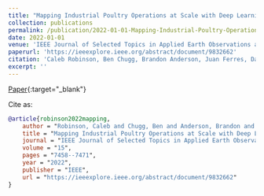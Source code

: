 ```yaml
---
title: "Mapping Industrial Poultry Operations at Scale with Deep Learning and Aerial Imagery"
collection: publications
permalink: /publication/2022-01-01-Mapping-Industrial-Poultry-Operations-at-Scale-with-Deep-Learning-and-Aerial-Imagery
date: 2022-01-01
venue: 'IEEE Journal of Selected Topics in Applied Earth Observations and Remote Sensing (J-STARS)'
paperurl: 'https://ieeexplore.ieee.org/abstract/document/9832662'
citation: 'Caleb Robinson, Ben Chugg, Brandon Anderson, Juan Ferres, Daniel Ho. &quot;Mapping Industrial Poultry Operations at Scale with Deep Learning and Aerial Imagery.&quot; IEEE Journal of Selected Topics in Applied Earth Observations and Remote Sensing (J-STARS), 2022.'
excerpt: ''
---
```

[Paper](https://ieeexplore.ieee.org/abstract/document/9832662){:target="_blank"}


Cite as: 
```bibtex
@article{robinson2022mapping,
    author = "Robinson, Caleb and Chugg, Ben and Anderson, Brandon and Ferres, Juan M Lavista and Ho, Daniel E",
    title = "Mapping Industrial Poultry Operations at Scale with Deep Learning and Aerial Imagery",
    journal = "IEEE Journal of Selected Topics in Applied Earth Observations and Remote Sensing (J-STARS)",
    volume = "15",
    pages = "7458--7471",
    year = "2022",
    publisher = "IEEE",
    url = "https://ieeexplore.ieee.org/abstract/document/9832662"
}
```